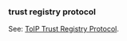 ### trust registry protocol

<p class="c8"><span>See: </span><span class="c2"><a class="c3" href="#h.1ma9v3f1h53f">ToIP Trust Registry Protocol</a></span><span class="c0">.</span></p>